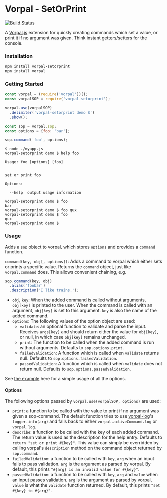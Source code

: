 # Vorpal - SetOrPrint

[![Build Status](https://travis-ci.org/AljoschaMeyer/vorpal-setorprint.svg)](https://travis-ci.org/AljoschaMeyer/vorpal-setorprint)

A [Vorpal.js](https://github.com/dthree/vorpal) extension for quickly creating commands which set a value, or print it if no argument was given. Think instant getters/setters for the console.

### Installation

```bash
npm install vorpal-setorprint
npm install vorpal
```

### Getting Started

```js
const vorpal = (require('vorpal'))();
const vorpalSOP = require('vorpal-setorprint');

vorpal.use(vorpalSOP)
  .delimiter('vorpal-setorprint demo $')
  .show();

const sop = vorpal.sop;
const options = {foo: 'bar'};

sop.command('foo', options);
```

```
$ node ./myapp.js
vorpal-setorprint demo $ help foo

Usage: foo [options] [foo]


set or print foo

Options:

  --help  output usage information

vorpal-setorprint demo $ foo
bar
vorpal-setorprint demo $ foo qux
vorpal-setorprint demo $ foo
qux
vorpal-setorprint demo $
```

### Usage

Adds a `sop` object to vorpal, which stores `options` and provides a `command` function.

`command(key, obj[, options])`: Adds a command to vorpal which either sets or prints a specific value. Returns the `command` object, just like `vorpal.command` does. This allows convenient chaining, e.g.

```js
sop.command(key, obj)
  .alias('foobar')
  .description('I like trains.');
```

- `obj`, `key`: When the added command is called without arguments, `obj[key]` is printed to the user. When the command is called with an argument, `obj[key]` is set to this argument. `key` is also the name of the added command.
- `options`: The following values of the option object are used:
  - `validate`: an optional function to validate and parse the input. Receives `args[key]` and should return either the value for `obj[key]`, or null, in which case `obj[key]` remains unchanged.
  - `print`: The function to be called when the added command is run without arguments. Defaults to `sop.options.print`.
  - `failedValidation`: A function which is called when `validate` returns null. Defaults to `sop.options.failedValidation`.
  - `passedValidation`: A function which is called when `validate` does not return null. Defaults to `sop.options.passedValidation`.

See [the example](https://github.com/AljoschaMeyer/vorpal-log/tree/master/examples) here for a simple usage of all the options.

#### Options

The following options passed by `vorpal.use(vorpalSOP, options)` are used:

- `print`: a function to be called with the value to print if no argument was given a sop-command. The default function tries to use [vorpal-log](https://github.com/AljoschaMeyer/vorpal-log)'s `logger.info(arg)` and falls back to either `vorpal.activeCommand.log` or `vorpal.log`.
- `describe`: a function to be called with the key of each added command. The return value is used as the description for the help entry. Defaults to `return "set or print #{key}"`. This value can simply be overridden by calling vorpal's `description` method on the command object returned by `sop.command`.
- `failedValidation`: a function to be called with `key`, `arg` when an input fails to pass validation. `arg` is the argument as parsed by vorpal. By default, this prints `"#{arg} is an invalid value for #{key}"`.
- `passedValidation`: a function to be called with `key`, `arg` and `value` when an input passes validation. `arg` is the argument as parsed by vorpal, `value` is what the `validate` function returned. By default, this prints `"set #{key} to #{arg}"`.
